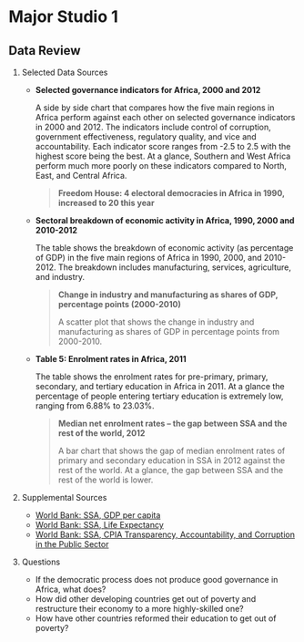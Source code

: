 # Major Studio 1

## Data Review
1. Selected Data Sources
    - **Selected governance indicators for Africa, 2000 and 2012**
    
        A side by side chart that compares how the five main regions in Africa perform against each other on selected governance indicators in 2000 and 2012. The indicators include control of corruption, government effectiveness, regulatory quality, and vice and accountability. Each indicator score ranges from -2.5 to 2.5 with the highest score being the best. At a glance, Southern and West Africa perform much more poorly on these indicators compared to North, East, and Central Africa.
        
        > **Freedom House: 4 electoral democracies in Africa in 1990, increased to 20 this year**
        >
    
    - **Sectoral breakdown of economic activity in Africa, 1990, 2000 and 2010-2012**
        
        The table shows the breakdown of economic activity (as percentage of GDP) in the five main regions of Africa in 1990, 2000, and 2010-2012. The breakdown includes manufacturing, services, agriculture, and industry.
        
        > **Change in industry and manufacturing as shares of GDP, percentage points (2000-2010)**
        >
        > A scatter plot that shows the change in industry and manufacturing as shares of GDP in percentage points from 2000-2010.

    - **Table 5: Enrolment rates in Africa, 2011**
        
        The table shows the enrolment rates for pre-primary, primary, secondary, and tertiary education in Africa in 2011. At a glance the percentage of people entering tertiary education is extremely low, ranging from 6.88% to 23.03%.
        
        > **Median net enrolment rates – the gap between SSA and the rest of the world, 2012**
        >
        > A bar chart that shows the gap of median enrolment rates of primary and secondary education in SSA in 2012 against the rest of the world. At a glance, the gap between SSA and the rest of the world is lower. 
        
        
2. Supplemental Sources
    - [World Bank: SSA, GDP per capita](http://data.worldbank.org/indicator/NY.GDP.PCAP.CD?locations=ZG)
    - [World Bank: SSA, Life Expectancy](http://data.worldbank.org/indicator/SP.DYN.LE00.IN?locations=ZG)
    - [World Bank: SSA, CPIA Transparency, Accountability, and Corruption in the Public Sector](http://data.worldbank.org/indicator/IQ.CPA.TRAN.XQ?locations=ZG)
3. Questions
    - If the democratic process does not produce good governance in Africa, what does?
    - How did other developing countries get out of poverty and restructure their economy to a more highly-skilled one?
    - How have other countries reformed their education to get out of poverty?